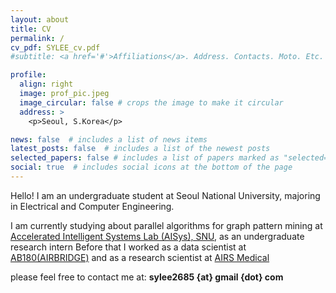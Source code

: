 ```yaml
---
layout: about
title: CV
permalink: /
cv_pdf: SYLEE_cv.pdf
#subtitle: <a href='#'>Affiliations</a>. Address. Contacts. Moto. Etc.

profile:
  align: right
  image: prof_pic.jpeg
  image_circular: false # crops the image to make it circular
  address: >
    <p>Seoul, S.Korea</p>

news: false  # includes a list of news items
latest_posts: false  # includes a list of the newest posts
selected_papers: false # includes a list of papers marked as "selected={true}"
social: true  # includes social icons at the bottom of the page
---
```


Hello! I am an undergraduate student at Seoul National University, majoring in Electrical and Computer Engineering. 

I am currently studying about parallel algorithms for graph pattern mining at [Accelerated Intelligent Systems Lab (AISys), SNU](https://ais.snu.ac.kr/), as an undergraduate research intern
Before that I worked as a data scientist at [AB180(AIRBRIDGE)](https://www.ab180.co/en) and as a research scientist at [AIRS Medical](https://airsmed.com/)

please feel free to contact me at: **sylee2685 {at} gmail {dot} com**


